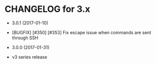 CHANGELOG for 3.x
=================

* 3.0.1 (2017-01-10)
 * [BUGFIX] [#350] [#353] Fix escape issue when commands are sent through SSH

* 3.0.0 (2017-01-31)
 * v3 series release
